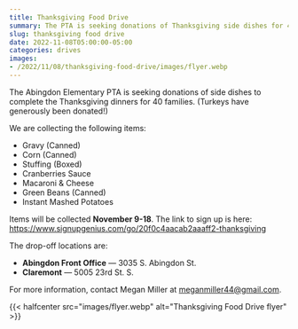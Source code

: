 ```yaml
--- 
title: Thanksgiving Food Drive
summary: The PTA is seeking donations of Thanksgiving side dishes for 40 Abingdon families.
slug: thanksgiving food drive
date: 2022-11-08T05:00:00-05:00
categories: drives
images: 
- /2022/11/08/thanksgiving-food-drive/images/flyer.webp
---
```


The Abingdon Elementary PTA is seeking donations of side dishes to complete the Thanksgiving dinners for 40 families. (Turkeys have generously been donated!)

We are collecting the following items:
- Gravy (Canned)
- Corn (Canned)
- Stuffing (Boxed)
- Cranberries Sauce
- Macaroni & Cheese
- Green Beans (Canned)
- Instant Mashed Potatoes

Items will be collected **November 9-18**. The link to sign up is here: https://www.signupgenius.com/go/20f0c4aacab2aaaff2-thanksgiving

The drop-off locations are:
- **Abingdon Front Office** — 3035 S. Abingdon St.
- **Claremont** — 5005 23rd St. S.

For more information, contact Megan Miller at meganmiller44@gmail.com.

{{< halfcenter src="images/flyer.webp" alt="Thanksgiving Food Drive flyer" >}}